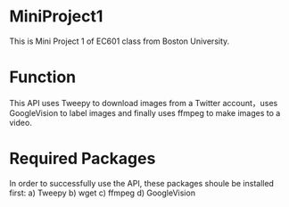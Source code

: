 # MiniProject1
This is Mini Project 1 of EC601 class from Boston University.

# Function
This API uses Tweepy to download images from a Twitter account，uses GoogleVision to label images and finally uses ffmpeg to make images to a video.

# Required Packages
In order to successfully use the API, these packages shoule be installed first:
a) Tweepy
b) wget
c) ffmpeg
d) GoogleVision

